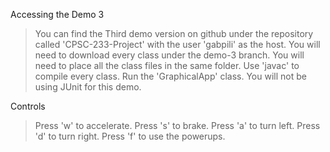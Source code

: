 
Accessing the Demo 3
  > You can find the Third demo version on github under the repository called 'CPSC-233-Project' with the user 'gabpili' as the host.
  > You will need to download every class under the demo-3 branch.
  > You will need to place all the class files in the same folder.
  > Use 'javac' to compile every class.
  > Run the 'GraphicalApp' class.
  > You will not be using JUnit for this demo. 

Controls     
  > Press 'w' to accelerate.
  > Press 's' to brake.
  > Press 'a' to turn left.
  > Press 'd' to turn right.
  > Press 'f' to use the powerups.
  
